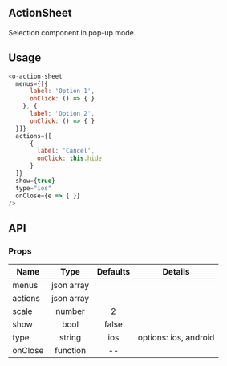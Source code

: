 ## ActionSheet 

Selection component in pop-up mode.

## Usage

```js
<o-action-sheet
  menus={[{
      label: 'Option 1',
      onClick: () => { }
    }, {
      label: 'Option 2',
      onClick: () => { }
  }]}
  actions={[
      {
        label: 'Cancel',
        onClick: this.hide
      }
  ]}
  show={true}
  type="ios"
  onClose={e => { }}
/>
```

## API

### Props

|  **Name**  | **Type**        | **Defaults**  | **Details**  |
| ------------- |:-------------:|:-----:|:-------------:|
| menus  | json array|  ||
| actions  | json array|  ||
| scale | number   |   2 | |
| show | bool| false ||
| type | string| ios | options: ios, android|
| onClose | function| -- ||
